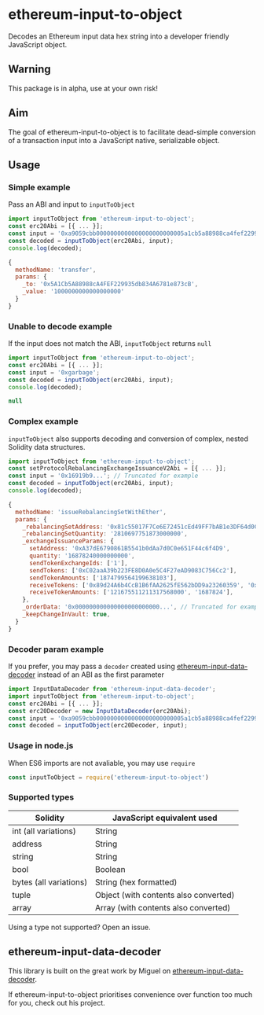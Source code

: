 # ethereum-input-to-object

Decodes an Ethereum input data hex string into a developer friendly JavaScript object.

## Warning

This package is in alpha, use at your own risk!

## Aim

The goal of ethereum-input-to-object is to facilitate dead-simple conversion of a transaction input into a JavaScript native, serializable object.

## Usage

### Simple example

Pass an ABI and input to `inputToObject`

```javascript
import inputToObject from 'ethereum-input-to-object';
const erc20Abi = [{ ... }];
const input = '0xa9059cbb0000000000000000000000005a1cb5a88988ca4fef229935db834a6781e873cb0000000000000000000000000000000000000000000000000de0b6b3a7640000';
const decoded = inputToObject(erc20Abi, input);
console.log(decoded);
```

```javascript
{
  methodName: 'transfer',
  params: {
    _to: '0x5A1Cb5A88988cA4FEF229935db834A6781e873cB',
    _value: '1000000000000000000'
  }
}
```

### Unable to decode example

If the input does not match the ABI, `inputToObject` returns `null`

```javascript
import inputToObject from 'ethereum-input-to-object';
const erc20Abi = [{ ... }];
const input = '0xgarbage';
const decoded = inputToObject(erc20Abi, input);
console.log(decoded);
```

```javascript
null
```

### Complex example

`inputToObject` also supports decoding and conversion of complex, nested Solidity data structures.

```javascript
import inputToObject from 'ethereum-input-to-object';
const setProtocolRebalancingExchangeIssuanceV2Abi = [{ ... }];
const input = '0x16919b9...'; // Truncated for example
const decoded = inputToObject(erc20Abi, input);
console.log(decoded);
```

```javascript
{
  methodName: 'issueRebalancingSetWithEther',
  params: {
    _rebalancingSetAddress: '0x81c55017F7Ce6E72451cEd49FF7bAB1e3DF64d0C',
    _rebalancingSetQuantity: '2810697751873000000',
    _exchangeIssuanceParams: {
      setAddress: '0xA37dE6790861B5541b0dAa7d0C0e651F44c6f4D9',
      quantity: '16878240000000000',
      sendTokenExchangeIds: ['1'],
      sendTokens: ['0xC02aaA39b223FE8D0A0e5C4F27eAD9083C756Cc2'],
      sendTokenAmounts: ['1874799564199638103'],
      receiveTokens: ['0x89d24A6b4CcB1B6fAA2625fE562bDD9a23260359', '0x2260FAC5E5542a773Aa44fBCfeDf7C193bc2C599'],
      receiveTokenAmounts: ['121675511211317568000', '1687824'],
    },
    _orderData: '0x000000000000000000000000...', // Truncated for example
    _keepChangeInVault: true,
  }
}
```

### Decoder param example

If you prefer, you may pass a `decoder` created using [ethereum-input-data-decoder](https://github.com/miguelmota/ethereum-input-data-decoder) instead of an ABI as the first parameter

```javascript
import InputDataDecoder from 'ethereum-input-data-decoder';
import inputToObject from 'ethereum-input-to-object';
const erc20Abi = [{ ... }];
const erc20Decoder = new InputDataDecoder(erc20Abi);
const input = '0xa9059cbb0000000000000000000000005a1cb5a88988ca4fef229935db834a6781e873cb0000000000000000000000000000000000000000000000000de0b6b3a7640000';
const decoded = inputToObject(erc20Decoder, input);
```

### Usage in node.js

When ES6 imports are not avaliable, you may use `require`

```javascript
const inputToObject = require('ethereum-input-to-object')
```

### Supported types

| Solidity | JavaScript equivalent used
|------|--------|
| int (all variations) | String
| address | String
| string | String
| bool | Boolean
| bytes (all variations) | String (hex formatted)
| tuple | Object (with contents also converted)
| array | Array (with contents also converted)

Using a type not supported? Open an issue.

## ethereum-input-data-decoder

This library is built on the great work by Miguel on [ethereum-input-data-decoder](https://github.com/miguelmota/ethereum-input-data-decoder).

If ethereum-input-to-object prioritises convenience over function too much for you, check out his project.
